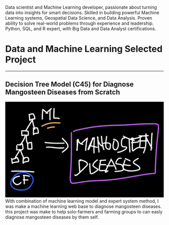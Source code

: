 <!-- Data scientist and machine learning developer with a passion for extracting valuable insights from data to drive informed decision-making. Skilled in building powerful ML systems, classifying data, and leading large-scale events. Proven ability to apply data science techniques to real-world challenges, as demonstrated through experience at Balai Pengujian Standard Instrument Tanaman Buah Tropika and leadership of Data Science Weekend. Proficient in Python, SQL, and R, and holds certifications in Big Data Using Python and Data Analyst Essential by Cisco. Eager to contribute expertise and passion to a data-driven organization. -->
<!-- ## About me -->
Data scientist and Machine Learning developer, passionate about turning data into insights for smart decisions. Skilled in building powerful Machine Learning systems, Geospatial Data Science, and Data Analysis. Proven ability to solve real-world problems through experience and leadership. Python, SQL, and R expert, with Big Data and Data Analyst certifications.

# Data and Machine Learning Selected Project
* * *
## Decision Tree Model (C45) for Diagnose Mangosteen Diseases from Scratch
![p0-ML-ES](\assets\images\p0-ML-ES.jpg)
With combination of machine learning model and expert system method, I was make a machine learning web base to diagnose mangosteen diseases. this project was make to help solo-farmers and farming groups to can easly diagnose mangosteen diseases by them self. 